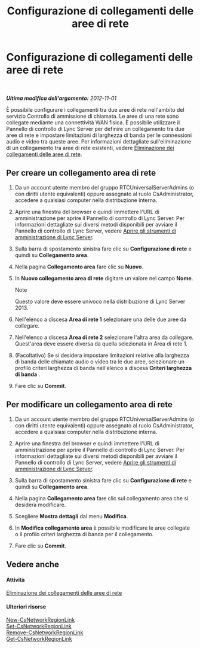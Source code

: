 ﻿---
title: Configurazione di collegamenti delle aree di rete
TOCTitle: Configurazione di collegamenti delle aree di rete
ms:assetid: 952bc93e-e6aa-4539-85c7-2b15f14eb382
ms:mtpsurl: https://technet.microsoft.com/it-it/library/Gg182551(v=OCS.15)
ms:contentKeyID: 49301363
ms.date: 08/24/2015
mtps_version: v=OCS.15
ms.translationtype: HT
---

# Configurazione di collegamenti delle aree di rete

 

_**Ultima modifica dell'argomento:** 2012-11-01_

È possibile configurare i collegamenti tra due aree di rete nell'ambito del servizio Controllo di ammissione di chiamata. Le aree di una rete sono collegate mediante una connettività WAN fisica. È possibile utilizzare il Pannello di controllo di Lync Server per definire un collegamento tra due aree di rete e impostare limitazioni di larghezza di banda per le connessioni audio e video tra queste aree. Per informazioni dettagliate sull'eliminazione di un collegamento tra aree di rete esistenti, vedere [Eliminazione dei collegamenti delle aree di rete](lync-server-2013-deleting-network-region-links.md).

## Per creare un collegamento area di rete

1.  Da un account utente membro del gruppo RTCUniversalServerAdmins (o con diritti utente equivalenti) oppure assegnato al ruolo CsAdministrator, accedere a qualsiasi computer nella distribuzione interna.

2.  Aprire una finestra del browser e quindi immettere l'URL di amministrazione per aprire il Pannello di controllo di Lync Server. Per informazioni dettagliate sui diversi metodi disponibili per avviare il Pannello di controllo di Lync Server, vedere [Aprire gli strumenti di amministrazione di Lync Server](lync-server-2013-open-lync-server-administrative-tools.md).

3.  Sulla barra di spostamento sinistra fare clic su **Configurazione di rete** e quindi su **Collegamento area**.

4.  Nella pagina **Collegamento area** fare clic su **Nuovo**.

5.  In **Nuovo collegamento area di rete** digitare un valore nel campo **Nome**.
    

    > [!NOTE]
    > Questo valore deve essere univoco nella distribuzione di Lync Server 2013.



6.  Nell'elenco a discesa **Area di rete 1** selezionare una delle due aree da collegare.

7.  Nell'elenco a discesa **Area di rete 2** selezionare l'altra area da collegare. Quest'area deve essere diversa da quella selezionata in Area di rete 1.

8.  (Facoltativo) Se si desidera impostare limitazioni relative alla larghezza di banda delle chiamate audio o video tra le due aree, selezionare un profilo criteri larghezza di banda nell'elenco a discesa **Criteri larghezza di banda** .

9.  Fare clic su **Commit**.

## Per modificare un collegamento area di rete

1.  Da un account utente membro del gruppo RTCUniversalServerAdmins (o con diritti utente equivalenti) oppure assegnato al ruolo CsAdministrator, accedere a qualsiasi computer nella distribuzione interna.

2.  Aprire una finestra del browser e quindi immettere l'URL di amministrazione per aprire il Pannello di controllo di Lync Server. Per informazioni dettagliate sui diversi metodi disponibili per avviare il Pannello di controllo di Lync Server, vedere [Aprire gli strumenti di amministrazione di Lync Server](lync-server-2013-open-lync-server-administrative-tools.md).

3.  Sulla barra di spostamento sinistra fare clic su **Configurazione di rete** e quindi su **Collegamento area**.

4.  Nella pagina **Collegamento area** fare clic sul collegamento area che si desidera modificare.

5.  Scegliere **Mostra dettagli** dal menu **Modifica**.

6.  In **Modifica collegamento area** è possibile modificare le aree collegate o il profilo criteri larghezza di banda per il collegamento.

7.  Fare clic su **Commit**.

## Vedere anche

#### Attività

[Eliminazione dei collegamenti delle aree di rete](lync-server-2013-deleting-network-region-links.md)  

#### Ulteriori risorse

[New-CsNetworkRegionLink](https://docs.microsoft.com/en-us/powershell/module/skype/New-CsNetworkRegionLink)  
[Set-CsNetworkRegionLink](set-csnetworkregionlink.md)  
[Remove-CsNetworkRegionLink](remove-csnetworkregionlink.md)  
[Get-CsNetworkRegionLink](get-csnetworkregionlink.md)

